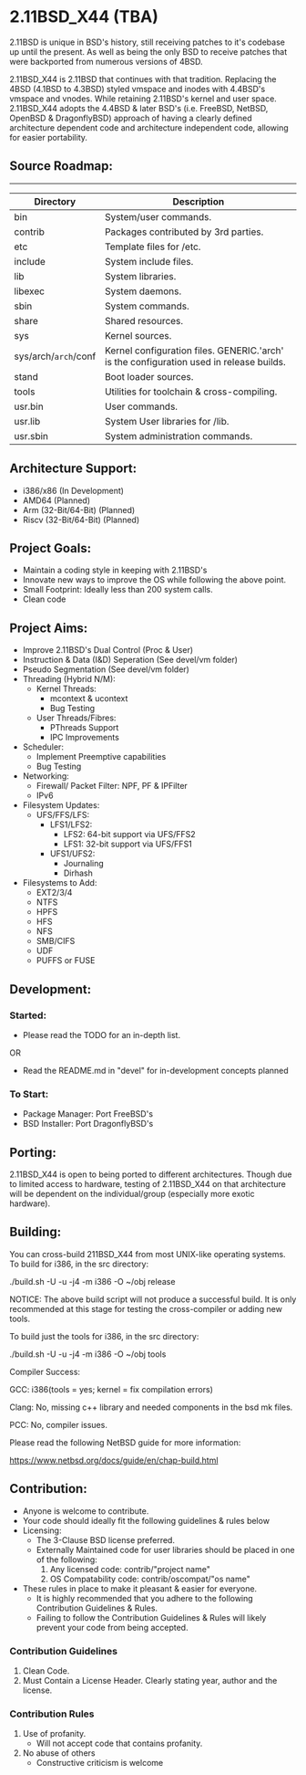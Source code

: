 # 2.11BSD_X44 (TBA)

2.11BSD is unique in BSD's history, still receiving patches to it's codebase up until the present. As well as being the only BSD to receive patches that were backported from numerous versions of 4BSD.

2.11BSD_X44 is 2.11BSD that continues with that tradition. Replacing the 4BSD (4.1BSD to 4.3BSD) styled vmspace and inodes with 4.4BSD's vmspace and vnodes. While retaining 2.11BSD's kernel and user space. 2.11BSD_X44 adopts the 4.4BSD & later BSD's (i.e. FreeBSD, NetBSD, OpenBSD & DragonflyBSD) approach of having a clearly defined architecture dependent code and architecture independent code, allowing for easier portability.

## Source Roadmap:
---------------
| Directory | Description |
| --------- | ----------- |
| bin | System/user commands. |
| contrib | Packages contributed by 3rd parties. |
| etc | Template files for /etc. |
| include | System include files. |
| lib | System libraries. |
| libexec | System daemons. |
| sbin | System commands. |
| share | Shared resources. |
| sys | Kernel sources. |
| sys/arch/`arch`/conf | Kernel configuration files. GENERIC.'arch' is the configuration used in release builds. |
| stand | Boot loader sources. |
| tools | Utilities for toolchain & cross-compiling. |
| usr.bin | User commands. |
| usr.lib | System User libraries for /lib. |
| usr.sbin | System administration commands. |

## Architecture Support:

- i386/x86 (In Development)
- AMD64 (Planned)
- Arm 	(32-Bit/64-Bit) (Planned)
- Riscv (32-Bit/64-Bit) (Planned)

## Project Goals:

- Maintain a coding style in keeping with 2.11BSD's
- Innovate new ways to improve the OS while following the above point.
- Small Footprint: Ideally less than 200 system calls.
- Clean code

## Project Aims:

- Improve 2.11BSD's Dual Control (Proc & User)
- Instruction & Data (I&D) Seperation (See devel/vm folder)
- Pseudo Segmentation (See devel/vm folder)
- Threading (Hybrid N/M):  
  - Kernel Threads:
    - mcontext & ucontext
    - Bug Testing
  - User Threads/Fibres:
    - PThreads Support
    - IPC Improvements
- Scheduler:
  - Implement Preemptive capabilities
  - Bug Testing
- Networking:
  - Firewall/ Packet Filter: NPF, PF & IPFilter
  - IPv6
- Filesystem Updates:
  - UFS/FFS/LFS:
    - LFS1/LFS2:
      - LFS2: 64-bit support via UFS/FFS2
      - LFS1: 32-bit support via UFS/FFS1
    - UFS1/UFS2:
      - Journaling
      - Dirhash
- Filesystems to Add:
  - EXT2/3/4
  - NTFS
  - HPFS
  - HFS
  - NFS
  - SMB/CIFS
  - UDF
  - PUFFS or FUSE

## Development:

### Started:
- Please read the TODO for an in-depth list.

OR

- Read the README.md in "devel" for in-development concepts planned

### To Start:
- Package Manager: Port FreeBSD's
- BSD Installer: Port DragonflyBSD's

## Porting:

2.11BSD_X44 is open to being ported to different architectures.
Though due to limited access to hardware, testing of 2.11BSD_X44 on that architecture will be dependent on the individual/group (especially more exotic hardware).

## Building:
You can cross-build 211BSD_X44 from most UNIX-like operating systems. To build for i386, in the src directory:

./build.sh -U -u -j4 -m i386 -O ~/obj release

NOTICE: The above build script will not produce a successful build.
It is only recommended at this stage for testing the cross-compiler or adding new tools.

To build just the tools for i386, in the src directory:

./build.sh -U -u -j4 -m i386 -O ~/obj tools

Compiler Success:

GCC: i386(tools = yes; kernel = fix compilation errors)

Clang: No, missing c++ library and needed components in the bsd mk files. 

PCC: No, compiler issues.

Please read the following NetBSD guide for more information:

<https://www.netbsd.org/docs/guide/en/chap-build.html>

## Contribution:

- Anyone is welcome to contribute.
- Your code should ideally fit the following guidelines & rules below
- Licensing: 
  - The 3-Clause BSD license preferred.
  - Externally Maintained code for user libraries should be placed in one of the following:
  	1) Any licensed code: 		contrib/"project name"
  	2) OS Compatability code:  	contrib/oscompat/"os name"
- These rules in place to make it pleasant & easier for everyone.
  - It is highly recommended that you adhere to the following Contribution Guidelines & Rules.
  - Failing to follow the Contribution Guidelines & Rules will likely prevent your code from being accepted.

### Contribution Guidelines

1. Clean Code.
2. Must Contain a License Header. Clearly stating year, author and the license.

### Contribution Rules

1. Use of profanity.
   - Will not accept code that contains profanity.
2. No abuse of others
   - Constructive criticism is welcome

